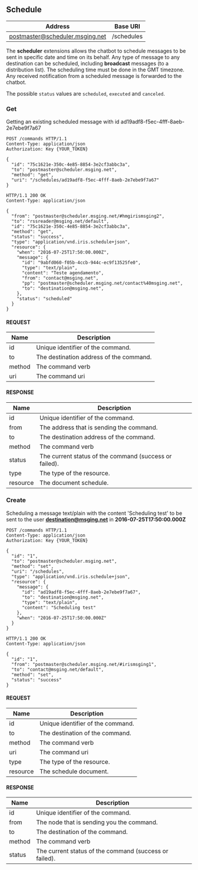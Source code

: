 ## Schedule

| Address                         | Base URI     |
|---------------------------------|--------------|
| postmaster@scheduler.msging.net | /schedules   |

The **scheduler** extensions allows the chatbot to schedule messages to be sent in specific date and time on its behalf. Any type of message to any destination can be scheduled, including **broadcast** messages (to a distribution list). The scheduling time must be done in the GMT timezone. Any received notification from a scheduled message is forwarded to the chatbot.

The possible `status` values are `scheduled`, `executed` and `canceled`. 

### Get

Getting an existing scheduled message with id ad19adf8-f5ec-4fff-8aeb-2e7ebe9f7a67

```http
POST /commands HTTP/1.1
Content-Type: application/json
Authorization: Key {YOUR_TOKEN}

{  
  "id": "75c1621e-350c-4e85-8854-3e2cf3abbc3a",
  "to": "postmaster@scheduler.msging.net",
  "method": "get",
  "uri": "/schedules/ad19adf8-f5ec-4fff-8aeb-2e7ebe9f7a67"
}
```

```http
HTTP/1.1 200 OK
Content-Type: application/json

{
  "from": "postmaster@scheduler.msging.net/#hmgirismsging2",
  "to": "rssreader@msging.net/default",
  "id": "75c1621e-350c-4e85-8854-3e2cf3abbc3a",
  "method": "get",
  "status": "success",
  "type": "application/vnd.iris.schedule+json",
  "resource": {
    "when": "2016-07-25T17:50:00.000Z",
    "message": {
      "id": "9abfd060-f05b-4ccb-944c-ec9f13525fe0",
      "type": "text/plain",
      "content": "Teste agendamento",
      "from": "contact@msging.net",
      "pp": "postmaster@scheduler.msging.net/contact%40msging.net",
      "to": "destination@msging.net",
    },
    "status": "scheduled"
  }
}
```
#### REQUEST

| Name | Description |
|---------------------------------|--------------|
|  id    | Unique identifier of the command.   |
| to    | The destination address of the command.   |
| method    | The command verb   |
| uri    | The command uri   |

#### RESPONSE

| Name | Description |
|---------------------------------|--------------|
| id    | Unique identifier of the command.   |
| from    | The address that is sending the command.   |
| to    | The destination address of the command.   |
| method    | The command verb   |
| status    | The current status of the command (success or failed).   |
| type | The type of the resource. |
| resource | The document schedule. |

### Create

Scheduling a message text/plain with the content 'Scheduling test' to be sent to the user **destination@msging.net** in **2016-07-25T17:50:00.000Z**

```http
POST /commands HTTP/1.1
Content-Type: application/json
Authorization: Key {YOUR_TOKEN}

{  
  "id": "1",
  "to": "postmaster@scheduler.msging.net",
  "method": "set",
  "uri": "/schedules",
  "type": "application/vnd.iris.schedule+json",
  "resource": {  
    "message": {  
      "id": "ad19adf8-f5ec-4fff-8aeb-2e7ebe9f7a67",
      "to": "destination@msging.net",
      "type": "text/plain",
      "content": "Scheduling test"
    },
    "when": "2016-07-25T17:50:00.000Z"
  }
}
```

```http
HTTP/1.1 200 OK
Content-Type: application/json

{ 
  "id": "1",
  "from": "postmaster@scheduler.msging.net/#irismsging1",
  "to": "contact@msging.net/default",
  "method": "set",
  "status": "success"
}
```


#### REQUEST

| Name | Description |
|---------------------------------|--------------|
| id    | Unique identifier of the command.   |
| to    | The destination of the command.   |
| method    | The command verb   |
| uri    | The command uri   |
| type | The type of the resource. |
| resource | The schedule document. |

#### RESPONSE

| Name | Description |
|---------------------------------|--------------|
| id    | Unique identifier of the command.   |
| from    | The node that is sending you the command.   |
| to    | The destination of the command.   |
| method    | The command verb   |
| status    | The current status of the command (success or failed). |




